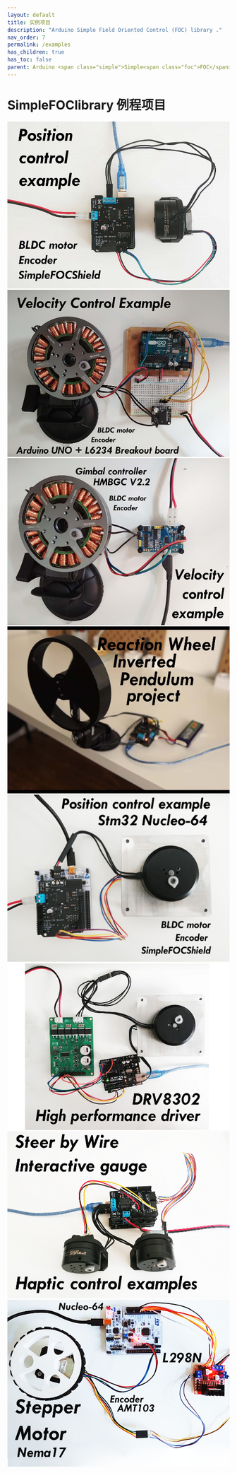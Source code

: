 ```yaml
---
layout: default
title: 实例项目
description: "Arduino Simple Field Oriented Control (FOC) library ."
nav_order: 7
permalink: /examples
has_children: true
has_toc: false
parent: Arduino <span class="simple">Simple<span class="foc">FOC</span>library</span> 
---
```

#  <span class="simple">Simple<span class="foc">FOC</span>library</span> 例程项目

<div class="image_icon">
    <a href="position_control_example">
        <img src="extras/Images/position_control_example.jpg">
        <i class="fa fa-external-link-square fa-2x"></i>
    </a>
</div>
<div class="image_icon">
    <a href="velocity_control_example">
        <img src="extras/Images/uno_l6234_velocity.jpg"  >
        <i class="fa fa-external-link-square fa-2x"></i>
    </a>
</div>
<div class="image_icon">
    <a href="gimbal_velocity_example">
        <img src="extras/Images/hmbgc_v22_velocity_control.jpg" >
        <i class="fa fa-external-link-square fa-2x"></i>
    </a>
</div>
<div class="image_icon">
    <a href="simplefoc_pendulum">
        <img src="extras/Images/foc_pendulum.jpg" >
        <i class="fa fa-external-link-square fa-2x"></i>
    </a>
</div>
<div class="image_icon">
    <a href="position_control_nucleo_example">
        <img src="extras/Images/nucleo_foc_shield.jpg" >
        <i class="fa fa-external-link-square fa-2x"></i>
    </a>
</div>
<div class="image_icon">
     <a href="drv8302_example">
        <img src="extras/Images/drv8302_example.jpg">
        <i class="fa fa-external-link-square fa-2x"></i>
    </a>
</div>
<div class="image_icon">
     <a href="haptics_examples">
        <img src="extras/Images/haptics.png">
        <i class="fa fa-external-link-square fa-2x"></i>
    </a>
</div>
<div class="image_icon">
     <a href="stepper_control_nucleo">
        <img src="extras/Images/stepper_example.png">
        <i class="fa fa-external-link-square fa-2x"></i>
    </a>
</div>